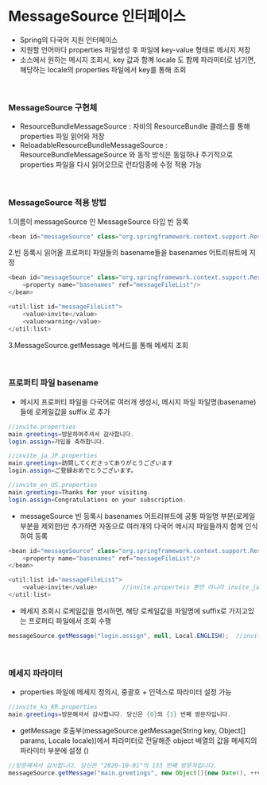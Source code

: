 # MessageSource 인터페이스
* Spring의 다국어 지원 인터페이스
* 지원할 언어마다 properties 파일생성 후 파일에 key-value 형태로 메시지 저장
* 소스에서 원하는 메시지 조회시, key 값과 함꼐 locale 도 함께 파라미터로 넘기면, 해당하는 locale의 properties 파일에서 key를 통해 조회

<br>

### MessageSource 구현체
* ResourceBundleMessageSource : 자바의 ResourceBundle 클래스를 통해 properties 파일 읽어와 저장
* ReloadableResourceBundleMessageSource : ResourceBundleMessageSource 와 동작 방식은 동일하나 주기적으로 properties 파일을 다시 읽어오므로 런타임중에 수정 적용 가능

<br>

### MessageSource 적용 방법
1.이름이 messageSource 인 MessageSource 타입 빈 등록
```java
<bean id="messageSource" class="org.springframework.context.support.ResourceBundleMessageSource"/>
```
2.빈 등록시 읽어올 프로퍼티 파일들의 basename들을 basenames 어트리뷰트에 지정
```java
<bean id="messageSource" class="org.springframework.context.support.ResourceBundleMessageSource">
	<property name="basenames" ref="messageFileList"/>
</bean>

<util:list id="messageFileList">
	<value>invite</value>
	<value>warning</value>
</util:list>
```
3.MessageSource.getMessage 메서드를 통해 메세지 조회

<br>

### 프로퍼티 파일 basename
* 메시지 프로퍼티 파일을 다국어로 여러개 생성시, 메시지 파일 파일명(basename)들에 로케일값을 suffix 로 추가
```java
//invite.properties
main.greetings=방문하여주셔서 감사합니다.
login.assign=가입을 축하합니다.

//invite_ja_JP.properties
main.greetings=訪問してくださってありがとうございます
login.assign=ご登録おめでとうございます。

//invite_en_US.properties
main.greetings=Thanks for your visiting.
login.assign=Congratulations on your subscription.
```
* messageSource 빈 등록시 basenames 어트리뷰트에 공통 파일명 부분(로케일부분을 제외한)만 추가하면 자동으로 여러개의 다국어 메시지 파일들까지 함께 인식하여 등록
```java
<bean id="messageSource" class="org.springframework.context.support.ResourceBundleMessageSource">
	<property name="basenames" ref="messageFileList"/>
</bean>

<util:list id="messageFileList">
	<value>invite</value>		//invite.properteis 뿐만 아니라 invite_ja_JP.properties, invite_en_US.properties 파일들까지 함께 등록
</util:list>
```

* 메세지 조회시 로케일값을 명시하면, 해당 로케일값을 파일명에 suffix로 가지고있는 프로퍼티 파일에서 조회 수행
```java
messageSource.getMessage("login.assign", null, Local.ENGLISH);	//invite_en_US.properties 파일에서 조회 수행
``` 

<br>

### 메세지 파라미터
* properties 파일에 메세지 정의시, 중괄호 + 인덱스로 파라미터 설정 가능
```java
//invite_ko_KR.properties
main.greetings=방문해셔서 감사합니다. 당신은 {0}의 {1} 번째 방문자입니다.
```
* getMessage 호출부(messageSource.getMessage(String key, Object[] params, Locale locale))에서 파라미터로 전달해준 object 배열의 값을 메세지의 파라미터 부분에 설정 ()
```java
//방문해셔서 감사합니다. 당신은 "2020-10-01"의 133 번째 방문자입니다.
messageSource.getMessage("main.greetings", new Object[]{new Date(), ++visiterCnt}, Locale.KOREA);
```


